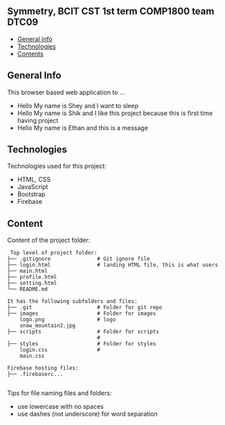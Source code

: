 ## Symmetry, BCIT CST 1st term COMP1800 team DTC09

* [General info](#general-info)
* [Technologies](#technologies)
* [Contents](#content)

## General Info
This browser based web application to ...
* Hello My name is Shey and I want to sleep
* Hello My name is Shik and I like this project because this is first time having project
* Hello My name is Ethan and this is a message
	
## Technologies
Technologies used for this project:
* HTML, CSS
* JavaScript
* Bootstrap 
* Firebase
	
## Content
Content of the project folder:

```
 Top level of project folder: 
├── .gitignore               # Git ignore file
├── login.html               # landing HTML file, this is what users ├── main.html  
├── profile.html
├── setting.html    
└── README.md

It has the following subfolders and files:
├── .git                     # Folder for git repo
├── images                   # Folder for images
    logo.png                 # logo
    snow_mountain2.jpg  
├── scripts                  # Folder for scripts
                             # 
├── styles                   # Folder for styles
    login.css                # 
    main.css

Firebase hosting files: 
├── .firebaserc...


```

Tips for file naming files and folders:
* use lowercase with no spaces
* use dashes (not underscore) for word separation

